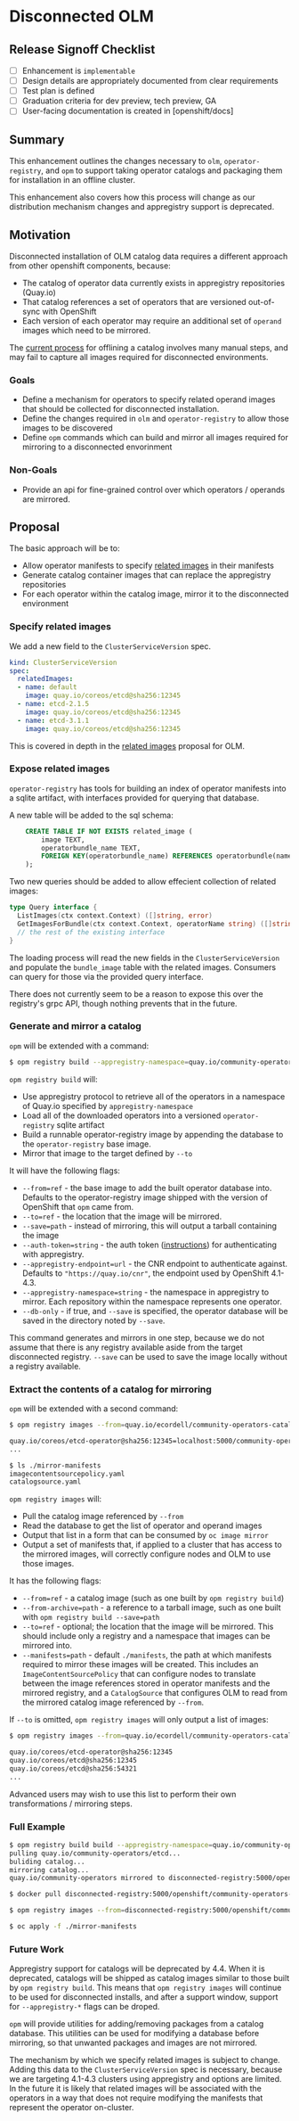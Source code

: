 # Disconnected OLM

## Release Signoff Checklist

- [ ] Enhancement is `implementable`
- [ ] Design details are appropriately documented from clear requirements
- [ ] Test plan is defined
- [ ] Graduation criteria for dev preview, tech preview, GA
- [ ] User-facing documentation is created in [openshift/docs]

## Summary

This enhancement outlines the changes necessary to `olm`, `operator-registry`, and `opm` to support taking operator catalogs and packaging them for installation in an offline cluster.

This enhancement also covers how this process will change as our distribution mechanism changes and appregistry support is deprecated.

## Motivation

Disconnected installation of OLM catalog data requires a different approach from other openshift components, because:

 - The catalog of operator data currently exists in appregistry repositories (Quay.io)
 - That catalog references a set of operators that are versioned out-of-sync with OpenShift
 - Each version of each operator may require an additional set of `operand` images which need to be mirrored.

The [current process](https://access.redhat.com/documentation/en-us/openshift_container_platform/4.2/html/operators/olm-restricted-networks) for offlining a catalog involves many manual steps, and may fail to capture all images required for disconnected environments. 


### Goals
* Define a mechanism for operators to specify related operand images that should be collected for disconnected installation.
* Define the changes required in `olm` and `operator-registry` to allow those images to be discovered
* Define `opm` commands which can build and mirror all images required for mirroring to a disconnected envorinment

### Non-Goals
* Provide an api for fine-grained control over which operators / operands are mirrored. 

## Proposal

The basic approach will be to:

- Allow operator manifests to specify [related images](https://github.com/operator-framework/operator-lifecycle-manager/blob/master/doc/contributors/design-proposals/related-images.md) in their manifests
- Generate catalog container images that can replace the appregistry repositories
- For each operator within the catalog image, mirror it to the disconnected environment


### Specify related images

We add a new field to the `ClusterServiceVersion` spec. 

```yaml
kind: ClusterServiceVersion 
spec:
  relatedImages:
  - name: default
    image: quay.io/coreos/etcd@sha256:12345 
  - name: etcd-2.1.5
    image: quay.io/coreos/etcd@sha256:12345 
  - name: etcd-3.1.1
    image: quay.io/coreos/etcd@sha256:12345  
```

This is covered in depth in the [related images](https://github.com/operator-framework/operator-lifecycle-manager/blob/master/doc/contributors/design-proposals/related-images.md) proposal for OLM.

### Expose related images

`operator-registry` has tools for building an index of operator manifests into a sqlite artifact, with interfaces provided for querying that database.

A new table will be added to the sql schema:

```sql
	CREATE TABLE IF NOT EXISTS related_image (
	    image TEXT,
		operatorbundle_name TEXT,
	    FOREIGN KEY(operatorbundle_name) REFERENCES operatorbundle(name)
	);
```

Two new queries should be added to allow effecient collection of related images:

```go
type Query interface { 
  ListImages(ctx context.Context) ([]string, error)
  GetImagesForBundle(ctx context.Context, operatorName string) ([]string, error)
  // the rest of the existing interface
}
```

The loading process will read the new fields in the `ClusterServiceVersion` and populate the `bundle_image` table with the related images. Consumers can query for those via the provided query interface.

There does not currently seem to be a reason to expose this over the registry's grpc API, though nothing prevents that in the future.

### Generate and mirror a catalog

`opm` will be extended with a command:

```sh
$ opm registry build --appregistry-namespace=quay.io/community-operators --to quay.io/ecordell/community-operators-catalog:4.2.1 
```

`opm registry build` will:

- Use appregistry protocol to retrieve all of the operators in a namespace of Quay.io specified by `appregistry-namespace`
- Load all of the downloaded operators into a versioned `operator-registry` sqlite artifact
- Build a runnable operator-registry image by appending the database to the `operator-registry` base image.
- Mirror that image to the target defined by `--to`

It will have the following flags:

- `--from=ref` - the base image to add the built operator database into. Defaults to the operator-registry image shipped with the version of OpenShift that `opm` came from.
- `--to=ref` - the location that the image will be mirrored.
- `--save=path` - instead of mirroring, this will output a tarball containing the image
- `--auth-token=string` - the auth token ([instructions](https://github.com/operator-framework/operator-courier#authentication)) for authenticating with appregistry.
- `--appregistry-endpoint=url` - the CNR endpoint to authenticate against. Defaults to `"https://quay.io/cnr"`, the endpoint used by OpenShift 4.1-4.3.
- `--appregistry-namespace=string` - the namespace in appregistry to mirror. Each repository within the namespace represents one operator. 
- `--db-only` - if true, and `--save` is specified, the operator database will be saved in the directory noted by `--save`.

This command generates and mirrors in one step, because we do not assume that there is any registry available aside from the target disconnected registry. `--save` can be used to save the image locally without a registry available.

### Extract the contents of a catalog for mirroring

`opm` will be extended with a second command:

```sh
$ opm registry images --from=quay.io/ecordell/community-operators-catalog:4.2.1 --to=localhost:5000/community-operators --manifests=./mirror-manifests

quay.io/coreos/etcd-operator@sha256:12345=localhost:5000/community-operators/quay-io-coreos-etcd-operator quay.io/coreos/etcd@sha256:12345=localhost:5000/community-operators/quay-io-coreos-etcd quay.io/coreos/etcd@sha256:54321=localhost:5000/community-operators/quay-io-coreos-etcd
...

$ ls ./mirror-manifests
imagecontentsourcepolicy.yaml
catalogsource.yaml
```

`opm registry images` will:

- Pull the catalog image referenced by `--from`
- Read the database to get the list of operator and operand images
- Output that list in a form that can be consumed by `oc image mirror`
- Output a set of manifests that, if applied to a cluster that has access to the mirrored images, will correctly configure nodes and OLM to use those images.

It has the following flags:

- `--from=ref` - a catalog image (such as one built by `opm registry build`)
- `--from-archive=path` - a reference to a tarball image, such as one built with `opm registry build --save=path`
- `--to=ref` - optional; the location that the image will be mirrored. This should include only a registry and a namespace that images can be mirrored into.
- `--manifests=path` - default `./manifests`, the path at which manifests required to mirror these images will be created. This includes an `ImageContentSourcePolicy` that can configure nodes to translate between the image references stored in operator manifests and the mirrored registry, and a `CatalogSource` that configures OLM to read from the mirrored catalog image referenced by `--from`.

If `--to` is omitted, `opm registry images` will only output a list of images:

```sh
$ opm registry images --from=quay.io/ecordell/community-operators-catalog:4.2.1

quay.io/coreos/etcd-operator@sha256:12345
quay.io/coreos/etcd@sha256:12345
quay.io/coreos/etcd@sha256:54321
...
```

Advanced users may wish to use this list to perform their own transformations / mirroring steps.

### Full Example

```sh
$ opm registry build build --appregistry-namespace=quay.io/community-operators --to disconnected-registry:5000/openshift/community-operators-catalog:4.2.1 
pulling quay.io/community-operators/etcd...
buliding catalog...
mirroring catalog...
quay.io/community-operators mirrored to disconnected-registry:5000/openshift/community-operators-catalog:4.2.1

$ docker pull disconnected-registry:5000/openshift/community-operators-catalog:4.2.1

$ opm registry images --from=disconnected-registry:5000/openshift/community-operators-catalog:4.2.1 --to=disconnected-registry:5000/community-operators --manifests=./mirror-manifests | xargs oc image mirror

$ oc apply -f ./mirror-manifests
```

### Future Work

Appregistry support for catalogs will be deprecated by 4.4. When it is deprecated, catalogs will be shipped as catalog images similar to those built by `opm registry build`. This means that `opm registry images` will continue to be used for disconnected installs, and after a support window, support for `--appregistry-*` flags can be droped.

`opm` will provide utilities for adding/removing packages from a catalog database. This utilities can be used for modifying a database before mirroring, so that unwanted packages and images are not mirrored.

The mechanism by which we specify related images is subject to change. Adding this data to the `ClusterServiceVersion` spec is necessary, because we are targeting 4.1-4.3 clusters using appregistry and options are limited. In the future it is likely that related images will be associated with the operators in a way that does not require modifying the manifests that represent the operator on-cluster.

